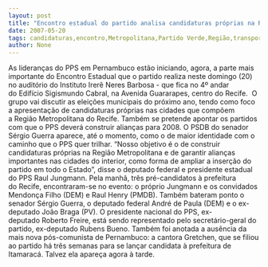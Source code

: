 ```yaml
---
layout: post
title: "Encontro estadual do partido analisa candidaturas próprias na Região Metropolitana"
date: 2007-05-20
tags: candidaturas,encontro,Metropolitana,Partido Verde,Região,transporte interestadual
author: None
---
```

As lideran&ccedil;as do PPS em Pernambuco est&atilde;o&nbsp;iniciando, agora, a parte mais importante do Encontro Estadual que o partido realiza neste&nbsp;domingo (20) no audit&oacute;rio do Instituto Irer&ecirc; Neres Barbosa - que fica no 4&ordm; andar do&nbsp;Edif&iacute;cio Sigismundo Cabral, na Avenida Guararapes, centro do Recife.&nbsp;
O grupo vai discutir as elei&ccedil;&otilde;es municipais do&nbsp;pr&oacute;ximo ano, tendo como foco a apresenta&ccedil;&atilde;o de&nbsp;candidaturas pr&oacute;prias nas cidades que comp&otilde;em a&nbsp;Regi&atilde;o Metropolitana do Recife.
Tamb&eacute;m se pretende apontar os partidos com que&nbsp;o PPS dever&aacute; construir alian&ccedil;as para 2008. O&nbsp;PSDB do senador S&eacute;rgio Guerra aparece, at&eacute; o&nbsp;momento, como o de maior identidade com o caminho&nbsp;que o PPS quer trilhar.
&ldquo;Nosso objetivo &eacute; o de construir candidaturas&nbsp;pr&oacute;prias na Regi&atilde;o Metropolitana e de garantir&nbsp;alian&ccedil;as importantes nas cidades do interior,&nbsp;como forma de ampliar a inser&ccedil;&atilde;o do partido em&nbsp;todo o Estado&rdquo;, disse o deputado federal e&nbsp;presidente estadual do PPS Raul Jungmann.
Pela manh&atilde;, tr&ecirc;s pr&eacute;-candidatos &agrave; prefeitura do&nbsp;Recife, encontraram-se no evento: o pr&oacute;prio&nbsp;Jungmann e os convidados Mendon&ccedil;a Filho (DEM) e&nbsp;Raul Henry (PMDB).
Tamb&eacute;m bateram ponto o senador S&eacute;rgio Guerra, o&nbsp;deputado federal Andr&eacute; de Paula (DEM) e o&nbsp;ex-deputado Jo&atilde;o Braga (PV).
O presidente nacional do PPS, ex-deputado&nbsp;Roberto Freire, est&aacute; sendo representado pelo secret&aacute;rio-geral do partido, ex-deputado Rubens&nbsp;Bueno. 
Tamb&eacute;m foi anotada a aus&ecirc;ncia da mais nova&nbsp;p&oacute;s-comunista de Pernambuco: a cantora Gretchen, que se filiou ao partido h&aacute;&nbsp;tr&ecirc;s semanas para se lan&ccedil;ar candidata &agrave;&nbsp;prefeitura de Itamarac&aacute;. Talvez ela apare&ccedil;a agora &agrave; tarde. 